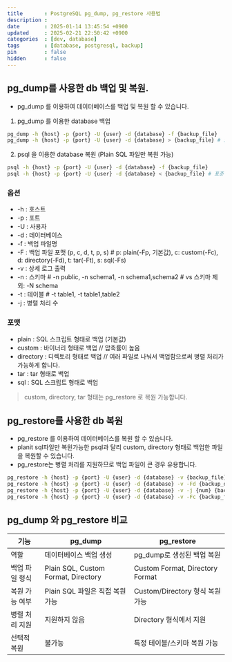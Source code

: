 ```yaml
---
title       : PostgreSQL pg_dump, pg_restore 사용법
description : 
date        : 2025-01-14 13:45:54 +0900
updated     : 2025-02-21 22:50:42 +0900
categories  : [dev, database]
tags        : [database, postgresql, backup]
pin         : false
hidden      : false
---
```


## pg_dump를 사용한 db 백업 및 복원.
- pg_dump 를 이용하여 데이터베이스를 백업 및 복원 할 수 있습니다.

1. pg_dump 를 이용한 database 백업
```bash
pg_dump -h {host} -p {port} -U {user} -d {database} -f {backup_file}
pg_dump -h {host} -p {port} -U {user} -d {database} > {backup_file} # 표준 출력으로 백업 파일 생성
```

2. psql 을 이용한 database 복원 (Plain SQL 파일만 복원 가능)
```bash
psql -h {host} -p {port} -U {user} -d {database} -f {backup_file}
psql -h {host} -p {port} -U {user} -d {database} < {backup_file} # 표준 입력으로 백업 파일 복원
```

### 옵션
- -h : 호스트
- -p : 포트
- -U : 사용자
- -d : 데이터베이스
- -f : 백업 파일명
- -F : 백업 파일 포맷 (p, c, d, t, p, s)   # p: plain(-Fp, 기본값), c: custom(-Fc), d: directory(-Fd), t: tar(-Ft), s: sql(-Fs)
- -v : 상세 로그 출력
- -n : 스키마   # -n public, -n schema1, -n schema1,schema2    # vs 스키마 제외: -N schema
- -t : 테이블   # -t table1, -t table1,table2
- -j : 병렬 처리 수

### 포맷
- plain : SQL 스크립트 형태로 백업 (기본값)
- custom : 바이너리 형태로 백업  // 압축률이 높음
- directory : 디렉토리 형태로 백업  // 여러 파일로 나눠서 백업함으로써 병렬 처리가 가능하게 합니다.
- tar : tar 형태로 백업
- sql : SQL 스크립트 형태로 백업
> custom, directory, tar 형태는 pg_restore 로 복원 가능합니다.

## pg_restore를 사용한 db 복원
- pg_restore 를 이용하여 데이터베이스를 복원 할 수 있습니다.
- planit sql파일만 복원가능한 psql과 달리 custom, directory 형태로 백업한 파일을 복원할 수 있습니다.
- pg_restore는 병렬 처리를 지원하므로 백업 파일이 큰 경우 유용합니다.

```sh
pg_restore -h {host} -p {port} -U {user} -d {database} -v {backup_file} # 파일 형태로 백업한 경우
pg_restore -h {host} -p {port} -U {user} -d {database} -v -Fd {backup_dir} # 디렉토리 형태로 백업한 경우
pg_restore -h {host} -p {port} -U {user} -d {database} -v -j {num} {backup_file} # 병렬 처리
pg_restore -h {host} -p {port} -U {user} -d {database} -v -Fc {backup_file} # custom 형태로 백업한 경우
```

## pg_dump 와 pg_restore 비교
| 기능 | pg_dump | pg_restore |
| --- | --- | --- |
| 역할 | 데이터베이스 백업 생성 | pg_dump로 생성된 백업 복원 |
| 백업 파일 형식 | Plain SQL, Custom Format, Directory | Custom Format, Directory Format |
| 복원 가능 여부 | Plain SQL 파일은 직접 복원 가능 | Custom/Directory 형식 복원 가능 |
| 병렬 처리 지원 | 지원하지 않음 | Directory 형식에서 지원 |
| 선택적 복원 | 불가능 | 특정 테이블/스키마 복원 가능 |
